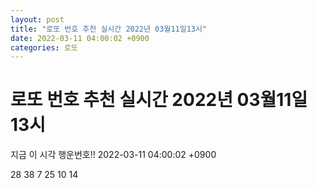 ```yaml
---
layout: post
title: "로또 번호 추천 실시간 2022년 03월11일13시"
date: 2022-03-11 04:00:02 +0900
categories: 로또
---
```


# 로또 번호 추천 실시간 2022년 03월11일13시

지금 이 시각 행운번호!! 2022-03-11 04:00:02 +0900

 28  38  7  25  10  14 

